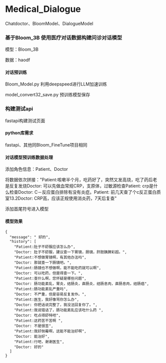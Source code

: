 # Medical_Dialogue
Chatdoctor、BloomModel、DialogueModel

### 基于Bloom_3B 使用医疗对话数据构建问诊对话模型
 模型：Bloom_3B
 
 数据：haodf
 

#### 对话预训练
Bloom_Model.py  利用deepspeed进行LLM加速训练

model_convert32_save.py 预训练模型保存


### 构建测试api
fastapi构建测试页面


#### python库需求
fastapi、其他同Bloom_FineTune项目相同


#### 对话模型预训练数据处理

添加角色信息：Patient、Doctor

将数据依次拼接："Patient:咳嗽半个月，吃药好了，突然又发高烧，吃了药后老是反复发烧Doctor: 可以先做血常规CRP，支原体，过敏源检查Patient: crp是什么检查Doctor: C－反应蛋白排除有没有炎症。Patient: 前几天查了个c反正蛋白质室13.2Doctor: CRP高，应该正规使用消炎药，7天后复查"

添加首尾符号进入模型



#### 模型效果
```
{
  "message": " 好的",
  "history": [
    "Patient:肚子不舒服应该怎么办",
    "Doctor: 肚子不舒服，建议查一下胃镜，肠镜，肝胆胰脾彩超。",
    "Patient:不想做胃镜啊，有其他办法吗",
    "Doctor: 那就查一下肠镜吧。",
    "Patient:肠镜也不想做啊，能不能吃药就可以啊",
    "Doctor: 可以吃药，但是得查一下。",
    "Patient:查什么啊，您怀疑是哪些问题",
    "Doctor: 肠功能紊乱，胃炎，结肠炎，直肠炎，结肠息肉，直肠息肉，结肠癌",
    "Patient:肠功能紊乱严重吗",
    "Doctor: 不严重，但是容易反复发作。",
    "Patient:医生，我好像骂你怎么办",
    "Doctor: 你把话说完整了，我没法回复你了。",
    "Patient:我说错话了，肠功能紊乱应该吃什么药 ",
    "Doctor: 吃点得舒特吧",
    "Patient:这药苦不苦啊 ",
    "Doctor: 不是很苦",
    "Patient:我好倒霉啊，这能不能治好啊",
    "Doctor: 能治好",
    "Patient:行吧，谢谢医生",
    "Doctor: 好的"
  ]
}
```

